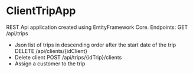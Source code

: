 # ClientTripApp
REST Api application created using EntityFramework Core. 
Endpoints:
GET    /api/trips 
- Json list of trips in descending order after the start date of the trip
DELETE /api/clients/{idClient}
- Delete client
POST   /api/trips/{idTrip}/clients
- Assign a customer to the trip

